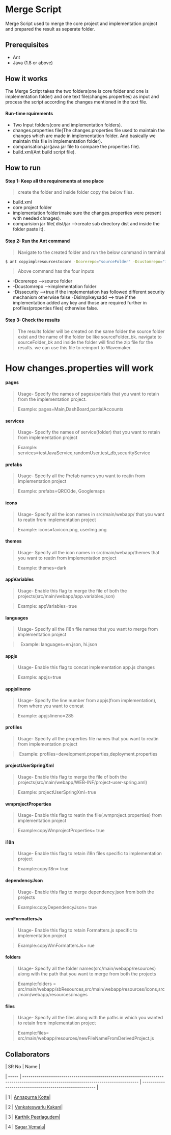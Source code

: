 # Merge Script

Merge Script used to merge the core project and implementation project and prepared the result as seperate folder.

## Prerequisites
- Ant 
- Java (1.8 or above)

## How it works
The Merge Script takes the two folders(one is core folder and one is implementation folder) and one text file(changes.properties) as input and process the script according the changes mentioned in the text file.

#### Run-time rquirements
- Two Input folders(core and implementation folders).
- changes.properties file(The changes.properties file used to maintain the changes which are made in implementation folder. And basically we maintain this file in implementation folder).
- comparisation.jar(java jar file to compare the properties file).
- build.xml(Ant build script file).


## How to run

#### Step 1: Keep all the requirements at one place
> create the folder and inside folder copy the below files.
- build.xml
- core project folder
- implementation folder(make sure the changes.properties were present with needed chnages).
- comparision jar file( dist/jar -->create sub directory dist and inside the folder paste it).

#### Step 2: Run the Ant command
> Navigate to the created folder and run the below command in terminal
``` bash
$ ant copyimplresourcestocore -Dcorerepo="sourceFolder" -Dcustomrepo="implementation" -Dissecurity="false" -DisImplkeysadd="true"
```
> Above command has the four inputs
- -Dcorerepo -->source folder
- -Dcustomrepo -->implementation folder
- -Dissecurity -->true if the implementation has followed different security mechanism otherwise false
-DisImplkeysadd --> true if the implementation added any key and those are required further in profiles(properties files) otherwise false.

#### Step 3: Check the results
> The results folder will be created on the same folder the source folder exist and the name of the folder be like sourceFolder_bk.
> navigate to sourceFolder_bk and inside the folder will find the zip file for the results.
> we can use this file to reimport to Wavemaker.



# How changes.properties will work

#### pages
> Usage- Specify the names of pages/partials that you want to retain from the implementation project.

>   Example: pages=Main,DashBoard,partialAccounts

#### services
> Usage- Specify the names of service(folder) that you want to retain from implementation project

>   Example: services=testJavaService,randomUser,test_db,securityService

#### prefabs
> Usage- Specify all the Prefab names you want to reatin from implementation project

>   Example: prefabs=QRCOde, Googlemaps

#### icons
> Usage- Specify all the icon names in src/main/webapp/ that you want to reatin from implementation project

>   Example: icons=favicon.png, userImg.png

#### themes
> Usage- Specify all the icon names in src/main/webapp/themes that you want to reatin from implementation project

>   Example: themes=dark

#### appVariables
>  Usage- Enable this flag to merge the file of both the projects(src/main/webapp/app.variables.json)

>   Example: appVariables=true

#### languages
>  Usage-  Specify all the i18n file names that you want to merge from implementation project

>   Example: languages=en.json, hi.json

#### appjs
>  Usage- Enable this flag to concat implementation app.js changes

>   Example: appjs=true

#### appjslineno
>  Usage- Specify the line number from appjs(from implementation), from where you want to concat 

>   Example: appjslineno=285

#### profiles
>  Usage- Specify all the properties file names that you want to reatin from implementation project

>  Example: profiles=development.properties,deployment.properties

#### projectUserSpringXml
>  Usage- Enable this flag to merge the file of both the projects(src/main/webapp/WEB-INF/project-user-spring.xml)

>   Example: projectUserSpringXml=true

#### wmprojectProperties
>  Usage- Enable this flag to reatin the file(.wmproject.properties) from implementation project

>   Example:copyWmprojectProperties= true

#### i18n
>  Usage- Enable this flag to retain i18n files specific to implementation project

>   Example:copyi18n= true

#### dependencyJson
>  Usage- Enable this flag to merge dependency.json from both the projects

>   Example:copyDependencyJson= true


#### wmFormattersJs
>  Usage- Enable this flag to retain Formatters.js specific to implementation project

>   Example:copyWmFormattersJs= rue

#### folders
> Usage- Specify all the folder names(src/main/webapp/resources) along with the path that you want to merge from both the projects

>   Example:folders = src/main/webapp/sbResources,src/main/webapp/resources/icons,src/main/webapp/resources/images

#### files
> Usage- Specify all the files along with the paths in which you wanted to retain from implementation project

>   Example:files= src/main/webapp/resources/newFileNameFromDerivedProject.js

## Collaborators


| SR No | Name |

| ----- | -------------------------------------------------------------------------------------------------------------------------------------- | ------------------------------------------------------- |

| 1 | [ Annapurna Kotte](https://github.com/Annapurna-Kotte)|

| 2 | [ Venkateswarlu Kakani](https://github.com/wm-venkateshkakani)|

| 3 | [ Karthik Peerlagudem](https://github.com/krthk-peerlagudem)|

| 4 | [ Sagar Vemala](https://github.com/wm-sagarvemala)|
